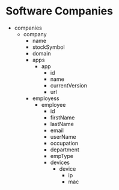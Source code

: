 # Software Companies

- companies
  - company
    - name
    - stockSymbol
    - domain
    - apps
      - app
        - id
        - name
        - currentVersion
        - url
    - employess
      - employee
        - id
        - firstName
        - lastName
        - email
        - userName
        - occupation
        - department
        - empType
        - devices
          - device
            - ip
            - mac
